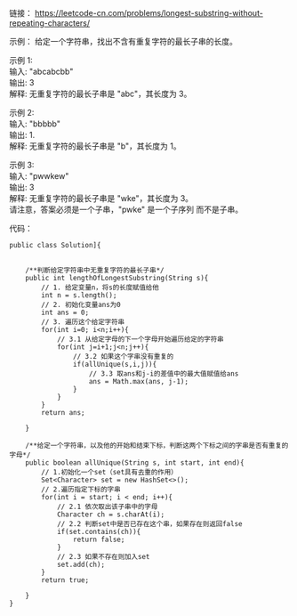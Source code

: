 链接： https://leetcode-cn.com/problems/longest-substring-without-repeating-characters/

示例：
给定一个字符串，找出不含有重复字符的最长子串的长度。

示例 1:  
输入: "abcabcbb"  
输出: 3  
解释: 无重复字符的最长子串是 "abc"，其长度为 3。

示例 2:  
输入: "bbbbb"  
输出: 1.    
解释: 无重复字符的最长子串是 "b"，其长度为 1。

示例 3:    
输入: "pwwkew"  
输出: 3  
解释: 无重复字符的最长子串是 "wke"，其长度为 3。    
请注意，答案必须是一个子串，"pwke" 是一个子序列 而不是子串。

代码：
```
public class Solution]{


    /**判断给定字符串中无重复字符的最长子串*/
    public int lengthOfLongestSubstring(String s){
        // 1. 给定变量n，将s的长度赋值给他
        int n = s.length();
        // 2. 初始化变量ans为0
        int ans = 0;
        // 3. 遍历这个给定字符串
        for(int i=0; i<n;i++){
            // 3.1 从给定字母的下一个字母开始遍历给定的字符串
            for(int j=i+1;j<n;j++){
                // 3.2 如果这个字串没有重复的
                if(allUnique(s,i,j)){
                    // 3.3 取ans和j-i的差值中的最大值赋值给ans
                    ans = Math.max(ans, j-1);
                }
            }    
        }
        return ans;

    }
    
    /**给定一个字符串，以及他的开始和结束下标，判断这两个下标之间的字串是否有重复的字母*/
    public boolean allUnique(String s, int start, int end){
        // 1.初始化一个set（set具有去重的作用）
        Set<Character> set = new HashSet<>();
        // 2.遍历指定下标的字串
        for(int i = start; i < end; i++){
            // 2.1 依次取出该子串中的字母
            Character ch = s.charAt(i);
            // 2.2 判断set中是否已存在这个串，如果存在则返回false
            if(set.contains(ch)){
                return false;
            }
            // 2.3 如果不存在则加入set
            set.add(ch);
        }
        return true;

    }
}
```
